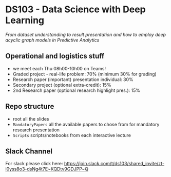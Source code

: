 # DS103 - Data Science with Deep Learning
_From dataset understanding to result presentation and how to employ deep acyclic graph models in Predictive Analytics_

## Operational and logistics stuff
 - we meet each Thu 08h00-10h00 on Teams!
 - Graded project - real-life problem: 70% (minimum 30% for grading)
 - Research paper (important) presentation individual: 30%
 - Secondary project (optional extra-credit): 15%
 - 2nd Research paper (optional research highlight pres.): 15%

## Repo structure
 - root all the slides
 - `MandatoryPapers` all the available papers to chose from for mandatory research presentation
 - `Scripts` scripts/notebooks from each interactive lecture 
 
## Slack Channel
For slack please click here: https://join.slack.com/t/ds103/shared_invite/zt-i0yss8o3-dsNg4t7E~KQDtv9GDJPP~Q
